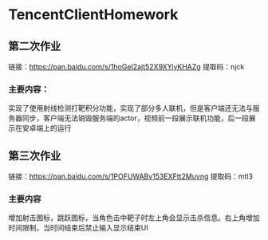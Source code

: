 # TencentClientHomework

## 第二次作业

链接：https://pan.baidu.com/s/1hoGeI2ajt52X9XYiyKHAZg 
提取码：njck 

### 主要内容：

实现了使用射线检测打靶积分功能，实现了部分多人联机，但是客户端还无法与服务器同步，客户端无法销毁服务端的actor，视频前一段展示联机功能，后一段展示在安卓端上的运行

## 第三次作业

链接：https://pan.baidu.com/s/1POFUWABv153EXFtt2Muvng 
提取码：mtl3 

### 主要内容

增加射击图标，跳跃图标，当角色击中靶子时左上角会显示击杀信息。右上角增加时间限制，当时间结束后禁止输入显示结束UI